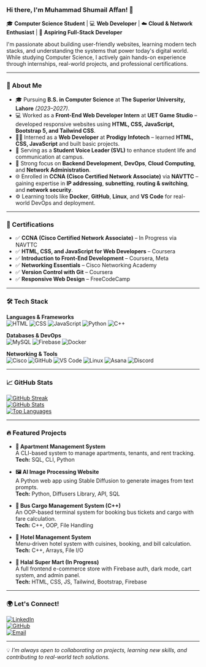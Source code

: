 ### Hi there, I'm Muhammad Shumail Affan! 👋

🎓 **Computer Science Student** | 💻 **Web Developer** | ☁️ **Cloud & Network Enthusiast** | 🚀 **Aspiring Full-Stack Developer**

I'm passionate about building user-friendly websites, learning modern tech stacks, and understanding the systems that power today's digital world. While studying Computer Science, I actively gain hands-on experience through internships, real-world projects, and professional certifications.

---

### 🚀 About Me

- 🎓 Pursuing **B.S. in Computer Science** at **The Superior University, Lahore** *(2023–2027)*.
- 💻 Worked as a **Front-End Web Developer Intern** at **UET Game Studio** – developed responsive websites using **HTML, CSS, JavaScript, Bootstrap 5, and Tailwind CSS**.
- 🧑‍🎓 Interned as a **Web Developer** at **Prodigy Infotech** – learned **HTML, CSS, JavaScript** and built basic projects.
- 💼 Serving as a **Student Voice Leader (SVL)** to enhance student life and communication at campus.
- 🔧 Strong focus on **Backend Development**, **DevOps**, **Cloud Computing**, and **Network Administration**.
- 🌐 Enrolled in **CCNA (Cisco Certified Network Associate)** via **NAVTTC** – gaining expertise in **IP addressing**, **subnetting**, **routing & switching**, and **network security**.
- ⚙️ Learning tools like **Docker**, **GitHub**, **Linux**, and **VS Code** for real-world DevOps and deployment.

---

### 📜 Certifications

- ✅ **CCNA (Cisco Certified Network Associate)** – In Progress via NAVTTC  
- ✅ **HTML, CSS, and JavaScript for Web Developers** – Coursera  
- ✅ **Introduction to Front-End Development** – Coursera, Meta  
- ✅ **Networking Essentials** – Cisco Networking Academy  
- ✅ **Version Control with Git** – Coursera  
- ✅ **Responsive Web Design** – FreeCodeCamp  

---

### 🛠️ Tech Stack

**Languages & Frameworks**  
![HTML](https://img.shields.io/badge/HTML5-E34F26?style=for-the-badge&logo=html5&logoColor=white)
![CSS](https://img.shields.io/badge/CSS3-1572B6?style=for-the-badge&logo=css3&logoColor=white)
![JavaScript](https://img.shields.io/badge/JavaScript-F7DF1E?style=for-the-badge&logo=javascript&logoColor=black)
![Python](https://img.shields.io/badge/Python-3776AB?style=for-the-badge&logo=python&logoColor=white)
![C++](https://img.shields.io/badge/C++-00599C?style=for-the-badge&logo=c%2B%2B&logoColor=white)

**Databases & DevOps**  
![MySQL](https://img.shields.io/badge/MySQL-4479A1?style=for-the-badge&logo=mysql&logoColor=white)
![Firebase](https://img.shields.io/badge/Firebase-FFCA28?style=for-the-badge&logo=firebase&logoColor=black)
![Docker](https://img.shields.io/badge/Docker-2496ED?style=for-the-badge&logo=docker&logoColor=white)

**Networking & Tools**  
![Cisco](https://img.shields.io/badge/Cisco-1BA0D7?style=for-the-badge&logo=cisco&logoColor=white)
![GitHub](https://img.shields.io/badge/GitHub-181717?style=for-the-badge&logo=github&logoColor=white)
![VS Code](https://img.shields.io/badge/VS_Code-007ACC?style=for-the-badge&logo=visual-studio-code&logoColor=white)
![Linux](https://img.shields.io/badge/Linux-FCC624?style=for-the-badge&logo=linux&logoColor=black)
![Asana](https://img.shields.io/badge/Asana-273347?style=for-the-badge&logo=asana&logoColor=white)
![Discord](https://img.shields.io/badge/Discord-5865F2?style=for-the-badge&logo=discord&logoColor=white)

---

### 📈 GitHub Stats

[![GitHub Streak](https://github-readme-streak-stats.herokuapp.com/?user=ShumailAffan&theme=radical&hide_border=true)](https://git.io/streak-stats)  
[![GitHub Stats](https://github-readme-stats.vercel.app/api?username=ShumailAffan&show_icons=true&theme=radical&hide_border=true)](https://github.com/anuraghazra/github-readme-stats)  
[![Top Languages](https://github-readme-stats.vercel.app/api/top-langs/?username=ShumailAffan&layout=compact&theme=radical&hide_border=true)](https://github.com/anuraghazra/github-readme-stats)

---

### 🔥 Featured Projects

- **🏢 Apartment Management System**  
  A CLI-based system to manage apartments, tenants, and rent tracking.  
  **Tech:** SQL, CLI, Python

- **🖼 AI Image Processing Website**  
  A Python web app using Stable Diffusion to generate images from text prompts.  
  **Tech:** Python, Diffusers Library, API, SQL

- **🚗 Bus Cargo Management System (C++)**  
  An OOP-based terminal system for booking bus tickets and cargo with fare calculation.  
  **Tech:** C++, OOP, File Handling

- **🏨 Hotel Management System**  
  Menu-driven hotel system with cuisines, booking, and bill calculation.  
  **Tech:** C++, Arrays, File I/O

- **🛒 Halal Super Mart (In Progress)**  
  A full frontend e-commerce store with Firebase auth, dark mode, cart system, and admin panel.  
  **Tech:** HTML, CSS, JS, Tailwind, Bootstrap, Firebase

---

### 🌍 Let's Connect!

[![LinkedIn](https://img.shields.io/badge/LinkedIn-0A66C2?style=for-the-badge&logo=linkedin&logoColor=white)](https://www.linkedin.com/in/shumail-affan-80179b272/)  
[![GitHub](https://img.shields.io/badge/GitHub-181717?style=for-the-badge&logo=github&logoColor=white)](https://github.com/ShumailAffan)  
[![Email](https://img.shields.io/badge/Email-D14836?style=for-the-badge&logo=gmail&logoColor=white)](mailto:shumailaffan502@gmail.com)

---

💡 *I’m always open to collaborating on projects, learning new skills, and contributing to real-world tech solutions.*
